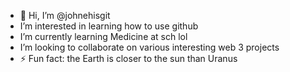 - 👋 Hi, I’m @johnehisgit
-  I’m interested in learning how to use github
-  I’m currently learning Medicine at sch lol
-  I’m looking to collaborate on various interesting web 3 projects
- ⚡ Fun fact: the Earth is closer to the sun than Uranus

<!---
johnehisgit/johnehisgit is a ✨ special ✨ repository because its `README.md` (this file) appears on your GitHub profile.
You can click the Preview link to take a look at your changes.
--->
